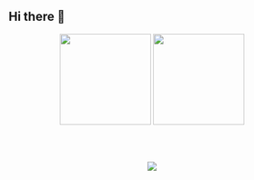 ## Hi there 👋

<div align="center">

  <!-- Stats & Top Langs -->
  <img src="https://github-readme-stats.vercel.app/api?username=humam-ashaq&show_icons=true&theme=tokyonight" height="160"/>
  <img src="https://github-readme-stats.vercel.app/api/top-langs/?username=humam-ashaq&layout=compact&theme=tokyonight" height="160"/>

  <!-- Spasi -->
  <br><br>

  <!-- Streak -->
  <img src="https://streak-stats.demolab.com?user=humam-ashaq&theme=tokyonight"/>

</div>

<!--
**humam-ashaq/humam-ashaq** is a ✨ _special_ ✨ repository because its `README.md` (this file) appears on your GitHub profile.

Here are some ideas to get you started:

- 🔭 I’m currently working on ...
- 🌱 I’m currently learning ...
- 👯 I’m looking to collaborate on ...
- 🤔 I’m looking for help with ...
- 💬 Ask me about ...
- 📫 How to reach me: ...
- 😄 Pronouns: ...
- ⚡ Fun fact: ...
-->
